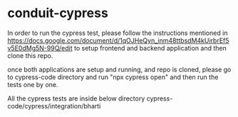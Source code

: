 # conduit-cypress

In order to run the cypress test, please follow the instructions mentioned in https://docs.google.com/document/d/1qOJHeQyn_inm48ttbsdM4kUirbrEf5v5E0dMg5N-99Q/edit to setup frontend and backend application and then clone this repo.

once both applications are setup and running, and repo is cloned, please go to cypress-code directory and run "npx cypress open" and then run the tests one by one.

All the cypress tests are inside below directory
cypress-code/cypress/integration/bharti

